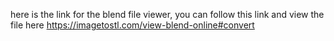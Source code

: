 here is the link for the blend file viewer, you can follow this link and view the file here
https://imagetostl.com/view-blend-online#convert 
